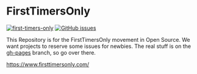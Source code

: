 # FirstTimersOnly

[![first-timers-only](https://img.shields.io/badge/first--timers--only-friendly-blue.svg)](https://www.firsttimersonly.com/)
[![GitHub issues](https://img.shields.io/github/issues/shanselman/firsttimersonly.svg?maxAge=2592000)](https://github.com/shanselman/firsttimersonly/issues)


This Repository is for the FirstTimersOnly movement in Open Source. We want projects to reserve some issues for newbies. The real stuff is on the [gh-pages](https://github.com/shanselman/firsttimersonly/tree/gh-pages) branch, so go over there.

https://www.firsttimersonly.com/

